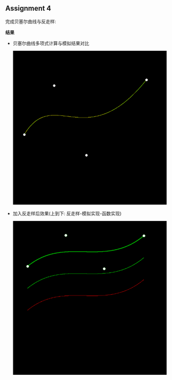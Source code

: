## Assignment 4

完成贝塞尔曲线与反走样: 

**结果**

- 贝塞尔曲线多项式计算与模拟结果对比

  ![结果对比](./result/diff-naive-decast.png)

- 加入反走样后效果(上到下: 反走样-模拟实现-函数实现)

  ![加入反走样](./result/anti-decast-naive.png)